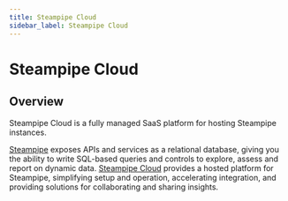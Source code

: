 ```yaml
---
title: Steampipe Cloud
sidebar_label: Steampipe Cloud
---
```


# Steampipe Cloud

## Overview
Steampipe Cloud is a fully managed SaaS platform for hosting Steampipe instances.

[Steampipe](https://steampipe.io/) exposes APIs and services as a relational database, giving you the ability to write SQL-based queries and controls to explore, assess and report on dynamic data. [Steampipe Cloud](https://cloud.steampipe.io/) provides a hosted platform for Steampipe, simplifying setup and operation, accelerating integration, and providing solutions for collaborating and sharing insights.
